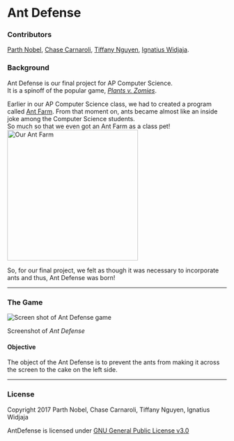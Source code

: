 # Ant Defense

### Contributors
[Parth Nobel](https://www.linkedin.com/in/parth-n-b57aa6123/),
[Chase Carnaroli](https://www.linkedin.com/in/chase-carnaroli-5ba365141/),
[Tiffany Nguyen](https://www.linkedin.com/in/tiffany-n-85b965138/),
[Ignatius Widjaja](https://github.com/IggyW).

### Background
Ant Defense is our final project for AP Computer Science.  
It is a spinoff of the popular game, [*Plants v. Zomies*](http://www.popcap.com/plants-vs-zombies-1).

Earlier in our AP Computer Science class, we had to created a program called [Ant Farm](http://www.garfieldcs.com/2010/04/ant-farm-gridworld-project/).
From that moment on, ants became almost like an inside joke among the Computer Science students.  
So much so that we even got an Ant Farm as a class pet!  
<img src="http://i.imgur.com/mxPqB7y.jpg" alt="Our Ant Farm" width=300>

So, for our final project, we felt as though it was necessary to incorporate ants and thus, Ant Defense was born!

---
### The Game

<img src="http://i.imgur.com/S3rHiSr.png" alt="Screen shot of Ant Defense game">  

Screenshot of *Ant Defense*

#### Objective
The object of the Ant Defense is to prevent the ants from making it across the screen to the cake on the left side.

---
### License

Copyright 2017 Parth Nobel, Chase Carnaroli, Tiffany Nguyen, Ignatius Widjaja

AntDefense is licensed under [GNU General Public License v3.0](https://www.gnu.org/licenses/gpl-3.0.en.html "License Information")
